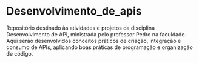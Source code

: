 # Desenvolvimento_de_apis
Repositório destinado às atividades e projetos da disciplina Desenvolvimento de API, ministrada pelo professor Pedro na faculdade. Aqui serão desenvolvidos conceitos práticos de criação, integração e consumo de APIs, aplicando boas práticas de programação e organização de código.
